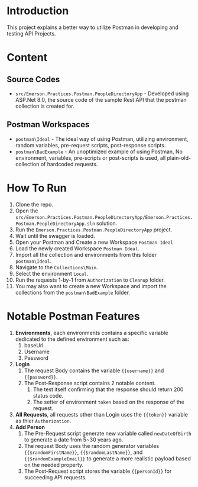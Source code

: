 # Introduction

This project explains a better way to utilize Postman in developing and testing API Projects. 

# Content

## Source Codes
* `src/Emerson.Practices.Postman.PeopleDirectoryApp` - Developed using ASP.Net 8.0, the source code of the sample Rest API that the postman collection is created for.

## Postman Workspaces
* `postman\Ideal` - The ideal way of using Postman, utilizing environment, random variables, pre-request scripts, post-response scripts.
* `postman\BadExample` - An unoptimized example of using Postman, No environment, variables, pre-scripts or post-scripts is used, all plain-old-collection of hardcoded requests.

# How To Run

1. Clone the repo.
2. Open the `src/Emerson.Practices.Postman.PeopleDirectoryApp/Emerson.Practices.Postman.PeopleDirectoryApp.sln` solution.
3. Run the `Emerson.Practices.Postman.PeopleDirectoryApp` project.
4. Wait until the swagger is loaded.
5. Open your Postman and Create a new Workspace `Postman Ideal`
6. Load the newly created Workspace `Postman Ideal`.
7. Import all the collection and environments from this folder `postman\Ideal`.
8. Navigate to the `Collections\Main`.
9. Select the environment `Local`.
10. Run the requests 1-by-1 from `Authorization` to `Cleanup` folder.
11. You may also want to create a new Workspace and import the collections from the `postman\BadExample` folder.

# Notable Postman Features

1. **Environments**, each environments contains a specific variable dedicated to the defined environment such as:
   1. baseUrl
   2. Username
   3. Password
2. **Login**
   1. The request Body contains the variable `{{username}}` and `{{password}}`.
   2. The Post-Response script contains 2 notable content.
      1.  The test itself confirming that the response should return 200 status code.
      2.  The setter of environment `token` based on the response of the request.
3.  **All Requests**, all requests other than Login uses the `{{token}}` variable as thier `Authorization`.
4. **Add Person**
   1. The Pre-Request script generate new variable called `newDateOfBirth` to generate a date from 5~30 years ago.
   2. The request Body uses the random generator variables `{{$randomFirstName}}`, `{{$randomLastName}}`, and `{{$randomExampleEmail}}` to generate a more realistic payload based on the needed property.
   3. The Post-Request script stores the variable `{{personId}}` for succeeding API requests.